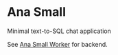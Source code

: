 # Ana Small
Minimal text-to-SQL chat application

See [Ana Small Worker](https://github.com/TextQLLabs/ana-small-worker) for backend.
